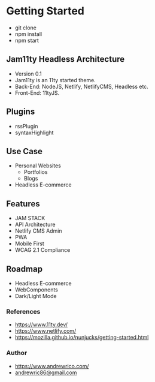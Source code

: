 # Getting Started
 - git clone
 - npm install
 - npm start


## Jam11ty Headless Architecture
- Version 0.1
- Jam11ty is an 11ty started theme.
- Back-End: NodeJS, Netlify, NetlifyCMS, Headless etc.
- Front-End: 11tyJS.

## Plugins
 - rssPlugin
 - syntaxHighlight


## Use Case 
- Personal Websites
    - Portfolios
    - Blogs
- Headless E-commerce


## Features
- JAM STACK 
- API Architecture
- Netlify CMS Admin
- PWA
- Mobile First
- WCAG 2.1 Compliance


## Roadmap
- Headless E-commerce
- WebComponents
- Dark/Light Mode


### References
 - https://www.11ty.dev/
 - https://www.netlify.com/
 - https://mozilla.github.io/nunjucks/getting-started.html


### Author
 - https://www.andrewrico.com/
 - andrewric86@gmail.com

 